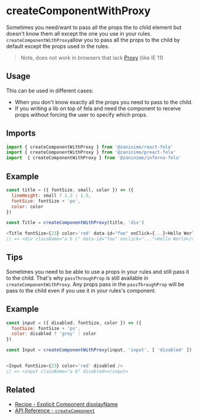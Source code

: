 # createComponentWithProxy

Sometimes you need/want to pass all the props the to child element but doesn't know them all except the one you use in your rules. `createComponentWithProxy`allow you to pass all the props to the child by default except the props used in the rules.

> Note, does not work in browsers that lack [Proxy](https://developer.mozilla.org/en-US/docs/Web/JavaScript/Reference/Global_Objects/Proxy) (like IE 11)

## Usage

This can be used in different cases:
- When you don't know exactly all the props you need to pass to the child.
- If you writing a lib on top of fela and need the component to receive props without forcing the user to specify which props.

## Imports
```javascript
import { createComponentWithProxy } from '@zaninime/react-fela'
import { createComponentWithProxy } from '@zaninime/preact-fela'
import  { createComponentWithProxy } from '@zaninime/inferno-fela'
```

## Example
```javascript
const title = ({ fontSize, small, color }) => ({
  lineHeight: small ? 1.2 : 1.5,
  fontSize: fontSize + 'px',
  color: color
})

const Title = createComponentWithProxy(title, 'div')

<Title fontSize={23} color='red' data-id="foo" onClick={...}>Hello World</Title>
// => <div className="a b c" data-id="foo" onclick="...">Hello World</div>
```

## Tips

Sometimes you need to be able to use a props in your rules and still pass it to the child. That's why `passThroughProp` is still available in `createComponentWithProxy`. Any props pass in the `passThroughProp` will be pass to the child even if you use it in your rules's component.

## Example
```javascript
const input = ({ disabled, fontSize, color }) => ({
  fontSize: fontSize + 'px',
  color: disabled ? 'grey' : color
})

const Input = createComponentWithProxy(input, 'input', [ 'disabled' ])


<Input fontSize={23} color='red' disabled />
// => <input className="a b" disabled></input>
```

## Related

- [Recipe - Explicit Component displayName](../../recipes/DisplayNameComponents.md)
- [API Reference - `createComponent`](createComponent.md)

